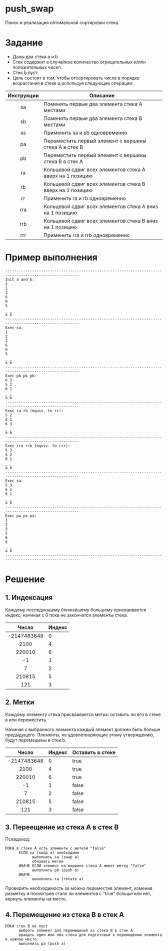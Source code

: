 # push_swap
Поиск и реализация оптимальной сортировки стека.

# Задание
- Даны два стэка a и b
- Стек содержит a случайное количество отрицательных и/или положительных чисел.
- Стек b пуст
- Цель состоит в том, чтобы отсортировать числа в порядке возрастания в стеке a,используя следующие операции:

| Инструкции    |    Описание   |
|:-------------:|---------------|
| sa            | Поменять первые два элемента стека А местами |
| sb            | Поменять первые два элемента стека В местами |
| ss            | Применить sa и sb одновременно |
| pa            | Переместить первый элемент с вершины стека А в стек В |
| pb            | Переместить первый элемент с вершины стека В в стек А |
| ra            | Кольцевой сдвиг всех элементов стека А вверх на 1 позицию|
| rb            | Кольцевой сдвиг всех элементов стека В вверх на 1 позицию|
| rr            | Применить ra и rb одновременно |
| rra           | Кольцевой сдвиг всех элементов стека А вниз на 1 позицию|
| rrb           | Кольцевой сдвиг всех элементов стека В вниз на 1 позицию|
| rrr           | Применить rra и rrb одновременно |

# Пример выполнения

```
-------------------------------------------------------------------------------------------------------
Init a and b:
2
1
3
6
8
5
_ _
a b
-------------------------------------------------------------------------------------------------------
Exec sa:
1
2
3
6
8
5
_ _
a b
-------------------------------------------------------------------------------------------------------
Exec pb pb pb:
6 3
5 2
8 1
_ _
a b
-------------------------------------------------------------------------------------------------------
Exec ra rb (equiv. to rr):
5 2
8 1
6 3
_ _
a b
-------------------------------------------------------------------------------------------------------
Exec rra rrb (equiv. to rrr):
6 3
5 2
8 1
_ _
a b
-------------------------------------------------------------------------------------------------------
Exec sa:
5 3
6 2
8 1
_ _
a b
-------------------------------------------------------------------------------------------------------
Exec pa pa pa:
1
2
3
5
6
8
_ _
a b 
-------------------------------------------------------------------------------------------------------
```
# Решение

## 1. Индексация

Каждому последующему ближайшему большему присваивается индекс, начиная с 0 пока не закончатся элементы стека.

| Число         |    Индекс   |
|:-------------:|-------------|
| -2147483648   | 0 |
| 2100          | 4 |
| 220010        | 6 |
| -1            | 1 |
| 7             | 2 |
| 210815        | 5 |
| 121           | 3 |

## 2. Метки

Каждому элементу стека присваивается метка: оставить ли его в стеке а или переместить.

Начиная с выбранного элемента каждый элемент должен быть больше предыдущего. 
Элементы, не удовлетворяющие этому утверждению, будут перемещены в стек b.

| Число         | Индекс | Оставить в стеке |
|:-------------:|--------|-------------|
| -2147483648   | 0 | true |
| 2100          | 4 | true |
| 220010        | 6 | true |
| -1            | 1 | false |
| 7             | 2 | false |
| 210815        | 5 | false |
| 121           | 3 | false |

## 3. Переещение из стека А в стек B

Псевдокод:
```
ПОКА в стеке A есть элементы с меткой "false"
      ЕСЛИ sa (swap a) необходимо
            выполнить sa (swap a)
            обновить метки
      ИНАЧЕ ЕСЛИ элемент на вершине стека А имеет метку "false"
            выполнить pb (push b)
      ИНАЧЕ
            выполнить ra (rotate a)
```
Проверить необходимость sa можно переместив элемент, изменив разметку и посмотрев стало ли элементов с  "true" больше или нет, вернуть элементы на место.

## 4. Перемещение из стека B в стек A

```
ПОКА стек B не пуст
      выбрать элемент для перемещения из стека В в стек А
      вращать один или оба стека для подготовки к перемещению элемента в нужное место
      выполнить pa (push a)
```
